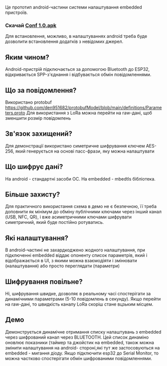 Це прототип android-частини системи налаштування embedded пристроїв.
### Скачай [Conf 1.0.apk](https://github.com/den951682/ConfB/releases/download/V1.0/ConfB1.0.apk)
Для встановлення, можливо, в налаштуваннях android треба буде дозволити встановлення додатків з невідомих джерел.

## Яким чином?
Android-пристрій підключається за допомогою Bluetooth до ESP32, відкривається SPP-з'єднання і відбувається обмін повідомленнями.

## Що за повідомлення?
Використано protobuf
https://github.com/den951682/protobufModel/blob/main/definitions/Parameters.proto
Для використання з LoRa можна перейти на raw-дані, щоб зменшити розмір повідомлень

## Зв'язок захищений?
Для демонстрації використано симетричне шифрування ключем AES-256, який генерується на основі пасс-фрази, яку можна налаштувати 

## Що шифрує дані?
На android - стандартні засоби ОС. На embedded - mbedtls бібліотека. 

## Більше захисту?
Для практичного використання схема в демо не є безпечною, її треба доповнити як мінімум до обміну публічними ключами через інший канал (USB, NFC, QR),
і вже асиметричними ключами шифрувати симетричний, який буде постійно ротуватись.

## Які налаштування?
В android-частині не захардкоджено жодного налаштування, при підключенні embedded віддає опоненту список параметрів, який і відображається в UI, з якими можна взаємодіяти і змінювати (налаштування) або просто переглядати (параметри)

## Шифрування повільне?
Ні, шифрування швидке, дозволяє в реальному часі спостерігати за динамічними параметрами (5-10 повідомлень в секунду). Якщо перейти на raw-дані, то швидкість каналу LoRa скоріш стане вцзьким місцем.

## Демо
Демонструється динамічне отримання списку налаштувань з embedded через шифрований канал через BLUETOOTH. Цей список динаміно оновлює показники (таймер та джойстик на embedded, також можна змінити налаштування на android-
стороні,які тут же застосовуються на embedded - мигання діоду. Якщо підключити esp32 до Serial Monitor, то можна частково спостерігати обмін шифрованими повідомленнями.

